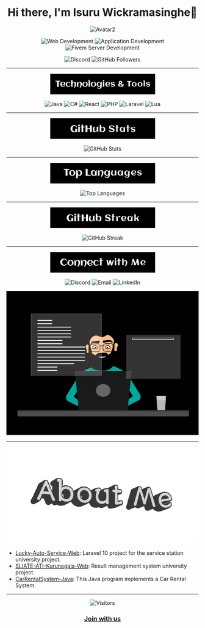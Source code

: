 <h1 align="center">Hi there, I'm Isuru Wickramasinghe👋</h1>
<p align="center">
  <img src="https://github.com/WICKxDEV/WICKxDEV/blob/main/standard%20(2).gif?raw=true" alt="Avatar2" />
</p>

<p align="center">
  <a href="https://github.com/WICKxDEV?tab=repositories" style="text-decoration: none;">
    <img src="https://img.shields.io/badge/Web_Development-blue?style=for-the-badge&logo=appveyor" alt="Web Development" />
  </a>
  <a href="https://github.com/WICKxDEV?tab=repositories" style="text-decoration: none;">
    <img src="https://img.shields.io/badge/Application_Development-green?style=for-the-badge&logo=appveyor" alt="Application Development" />
  </a>
  <a href="https://github.com/WICKxDEV?tab=repositories" style="text-decoration: none;">
    <img src="https://img.shields.io/badge/Fivem_Server_Development-orange?style=for-the-badge&logo=appveyor" alt="Fivem Server Development" />
  </a>
</p>


<p align="center">
  <a href="https://discord.gg/gANZphNpwt" style="text-decoration: none;">
    <img src="https://img.shields.io/badge/Discord-7289DA?style=for-the-badge&logo=discord&logoColor=white" alt="Discord" />
  </a>
  <a href="https://github.com/WICKxDEV" style="text-decoration: none;">
    <img src="https://img.shields.io/github/followers/WICKxDEV?style=for-the-badge" alt="GitHub Followers" />
  </a>
</p>

---

<p align="center">
  <img src="https://github.com/WICKxDEV/WICKxDEV/blob/main/Vanilla@1x-1.0s-275px-54px%20(1).gif?raw=true" alt="Avatar2" />
</p>

<p align="center">
  <img src="https://img.shields.io/badge/Java-ED8B00?style=for-the-badge&logo=java&logoColor=white" alt="Java" />
  <img src="https://img.shields.io/badge/C%23-239120?style=for-the-badge&logo=c-sharp&logoColor=white" alt="C#" />
  <img src="https://img.shields.io/badge/React-61DAFB?style=for-the-badge&logo=react&logoColor=black" alt="React" />
  <img src="https://img.shields.io/badge/PHP-777BB4?style=for-the-badge&logo=php&logoColor=white" alt="PHP" />
  <img src="https://img.shields.io/badge/Laravel-FF2D20?style=for-the-badge&logo=laravel&logoColor=white" alt="Laravel" />
  <img src="https://img.shields.io/badge/Lua-2C2D72?style=for-the-badge&logo=lua&logoColor=white" alt="Lua" />
</p>

---

<p align="center">
  <img src="https://github.com/WICKxDEV/WICKxDEV/blob/main/Vanilla@1x-1.0s-275px-54px%20(2).gif?raw=true" alt="status" />
</p>

<p align="center">
  <img src="https://github-readme-stats.vercel.app/api?username=WICKxDEV&show_icons=true&theme=radical" alt="GitHub Stats" />
</p>

---

<p align="center">
  <img src="https://github.com/WICKxDEV/WICKxDEV/blob/main/Vanilla@1x-1.0s-275px-54px%20(3).gif?raw=true" alt="language" />
</p>

<p align="center">
  <img src="https://github-readme-stats.vercel.app/api/top-langs/?username=WICKxDEV&layout=compact&theme=radical" alt="Top Languages" />
</p>

---

<p align="center">
  <img src="https://github.com/WICKxDEV/WICKxDEV/blob/main/Vanilla@1x-1.0s-275px-54px%20(4).gif?raw=true" alt="strike" />
</p>

<p align="center">
  <img src="https://github-readme-streak-stats.herokuapp.com/?user=WICKxDEV&theme=radical" alt="GitHub Streak" />
</p>

---

<p align="center">
  <img src="https://github.com/WICKxDEV/WICKxDEV/blob/main/Vanilla@1x-1.0s-275px-54px%20(5).gif?raw=true" alt="connect with me" />
</p>

<p align="center">
  <a href="https://discord.gg/gANZphNpwt" style="text-decoration: none;">
    <img src="https://img.shields.io/badge/Discord-7289DA?style=for-the-badge&logo=discord&logoColor=white" alt="Discord" />
  </a>
  <a href="mailto:your-email@example.com" style="text-decoration: none;">
    <img src="https://img.shields.io/badge/Email-D14836?style=for-the-badge&logo=gmail&logoColor=white" alt="Email" />
  </a>
  <a href="https://www.linkedin.com/in/yourprofile/" style="text-decoration: none;">
    <img src="https://img.shields.io/badge/LinkedIn-0077B5?style=for-the-badge&logo=linkedin&logoColor=white" alt="LinkedIn" />
  </a>
</p>
<p align="center">
  <img src="https://github.com/WICKxDEV/WICKxDEV/blob/main/81178b47a8598f0c81c4799f2cdd4057.gif?raw=true" alt="Visitors" />
</p>

---

<p align="center">
  <img src="https://github.com/WICKxDEV/WICKxDEV/blob/main/2024-06-16-About-Me.gif?raw=true" alt="projects" />
</p>

- [Lucky-Auto-Service-Web](https://github.com/WICKxDEV/Lucky-Auto-Service-Web): Laravel 10 project for the service station university project. 
- [SLIATE-ATI-Kurunegala-Web](https://github.com/WICKxDEV/SLIATE-ATI-Kurunegala-Web): Result management system university project.
- [CarRentalSystem-Java](https://github.com/WICKxDEV/CarRentalSystem): This Java program implements a Car Rental System.

---

<p align="center">
  <img src="https://github.com/WICKxDEV/WICKxDEV/blob/main/standard%20(4).gif?raw=true" alt="Visitors" />
</p>
<h3  align="center"><a href="https://discord.gg/gANZphNpwt">Join with us</a></h3>



<!---
WICKxDEV/WICKxDEV is a ✨ special ✨ repository because its `README.md` (this file) appears on your GitHub profile.
You can click the Preview link to take a look at your changes.
--->
